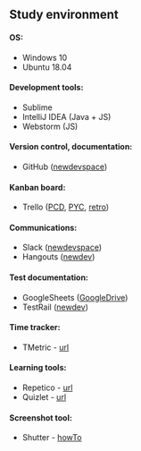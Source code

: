 ## Study environment

#### OS:
- Windows 10
- Ubuntu 18.04

#### Development tools:
- Sublime
- IntelliJ IDEA (Java + JS)
- Webstorm (JS)

#### Version control, documentation:
- GitHub ([newdevspace](https://github.com/newdevspace))

#### Kanban board:
- Trello  ([PCD](https://trello.com/b/Z2thK6TP), [PYC](https://trello.com/b/xxocSBZB), [retro](https://trello.com/b/u8WkHL32))

#### Communications:
- Slack ([newdevspace](https://newdevspace.slack.com/))
- Hangouts ([newdev](https://hangouts.google.com/group/jxZxW3MI5abloecg2))

#### Test documentation:
- GoogleSheets ([GoogleDrive](https://bit.ly/2VHkH4x))
- TestRail ([newdev](https://newdev.testrail.io/))

#### Time tracker:
- TMetric - [url](https://app.tmetric.com/)

#### Learning tools:
- Repetico - [url](https://www.repetico.com/)
- Quizlet - [url](https://quizlet.com/)

#### Screenshot tool:
- Shutter - [howTo](https://vitux.com/how-to-install-and-use-shutter-screenshot-tool-in-ubuntu-18-04-lts/)
